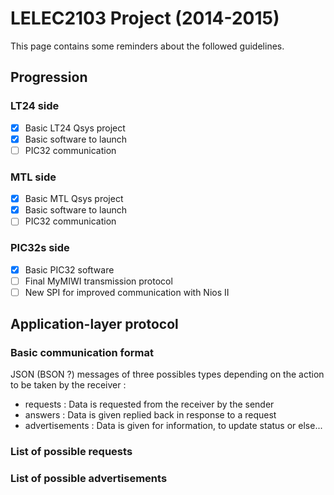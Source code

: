 # LELEC2103 Project (2014-2015)
This page contains some reminders about the followed guidelines.

## Progression
### LT24 side
- [x] Basic LT24 Qsys project
- [x] Basic software to launch
- [ ] PIC32 communication

### MTL side
- [x] Basic MTL Qsys project
- [x] Basic software to launch
- [ ] PIC32 communication

### PIC32s side
- [x] Basic PIC32 software
- [ ] Final MyMIWI transmission protocol
- [ ] New SPI for improved communication with Nios II

## Application-layer protocol
### Basic communication format
JSON (BSON ?) messages of three possibles types depending on the action to be taken by the receiver :

- requests : Data is requested from the receiver by the sender
- answers : Data is given replied back in response to a request
- advertisements : Data is given for information, to update status or else...

### List of possible requests
### List of possible advertisements